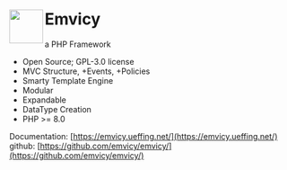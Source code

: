 # <img src="https://mymvc.ueffing.net/myMVC.png" width="60" align="left"> Emvicy

a PHP Framework

- Open Source; GPL-3.0 license
- MVC Structure, +Events, +Policies
- Smarty Template Engine
- Modular
- Expandable
- DataType Creation
- PHP >= 8.0

Documentation:  [https://emvicy.ueffing.net/](https://emvicy.ueffing.net/)
github:  [https://github.com/emvicy/emvicy/](https://github.com/emvicy/emvicy/)
